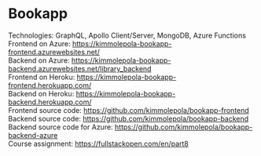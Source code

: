 # Bookapp

Technologies: GraphQL, Apollo Client/Server, MongoDB, Azure Functions <br />
Frontend on Azure: https://kimmolepola-bookapp-frontend.azurewebsites.net/ <br />
Backend on Azure: https://kimmolepola-bookapp-backend.azurewebsites.net/library_backend <br />
Frontend on Heroku: https://kimmolepola-bookapp-frontend.herokuapp.com/ <br />
Backend on Heroku: https://kimmolepola-bookapp-backend.herokuapp.com/ <br />
Frontend source code: https://github.com/kimmolepola/bookapp-frontend <br /> 
Backend source code: https://github.com/kimmolepola/bookapp-backend <br />
Backend source code for Azure: https://github.com/kimmolepola/bookapp-backend-azure <br />
Course assignment: https://fullstackopen.com/en/part8 <br />